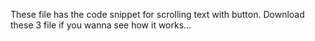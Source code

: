 These file has the code snippet for scrolling text with button.
Download these 3 file if you wanna see how it works...


